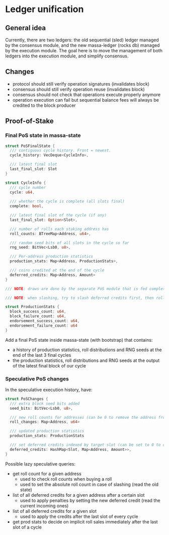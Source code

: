 # Ledger unification

## General idea

Currently, there are two ledgers: the old sequential (sled) ledger managed by the consensus module, and the new massa-ledger (rocks db) managed by the execution module.
The goal here is to move the management of both ledgers into the execution module, and simplify consensus.

## Changes

* protocol should still verify operation signatures (invalidates block)
* consensus should still verify operation reuse (invalidates block)
* consensus should not check that operations execute properly anymore
* operation execution can fail but sequential balance fees will always be credited to the block producer 

## Proof-of-Stake

### Final PoS state in massa-state

```rust
struct PoSFinalState {
  /// contiguous cycle history. Front = newest.
  cycle_history: VecDeque<CycleInfo>,

  /// latest final slot
  last_final_slot: Slot
}

struct CycleInfo {
  /// cycle number
  cycle: u64,
  
  /// whether the cycle is complete (all slots final)
  complete: bool,

  /// latest final slot of the cycle (if any)
  last_final_slot: Option<Slot>,

  /// number of rolls each staking address has
  roll_counts: BTreeMap<Address, u64>,

  /// random seed bits of all slots in the cycle so far
  rng_seed: BitVec<Lsb0, u8>,

  /// Per-address production statistics
  production_stats: Map<Address, ProductionStats>,

  /// coins credited at the end of the cycle
  deferred_credits: Map<Address, Amount>
}

/// NOTE: draws are done by the separate PoS module that is fed completed CycleInfos so that the draw algo is done in parallel, and shared so that all modules can efficiently read PoS draws

/// NOTE: when slashing, try to slash deferred credits first, then rolls. Otherwise attackers can do a roll sale and just after do an attack and not lose anything

struct ProductionStats {
  block_success_count: u64,
  block_failure_count: u64,
  endorsement_success_count: u64,
  endorsement_failure_count: u64
}
```

Add a final PoS state inside massa-state (with bootstrap) that contains:
* a history of production statistics, roll distributions and RNG seeds at the end of the last 3 final cycles 
* the production statistics, roll distributions and RNG seeds at the output of the latest final block of our cycle 

### Speculative PoS changes

In the speculative execution history, have:

```rust
struct PoSChanges {
  /// extra block seed bits added
  seed_bits: BitVec<Lsb0, u8>,

  /// new roll counts for addresses (can be 0 to remove the address from the registry)
  roll_changes: Map<Address, u64>

  /// updated production statistics
  production_stats: ProductionStats

  /// set deferred credits indexed by target slot (can be set to 0 to cancel some, in case of slash)
  deferred_credits: HashMap<Slot, Map<Address, Amount>>,
}

```

Possible lazy speculative queries:
* get roll count for a given address
  * used to check roll counts when buying a roll
  * used to set the absolute roll count in case of slashing (read the old state)
* list of all deferred credits for a given address after a certain slot
  * used to apply penalties by setting the new deferred credit (read the current incoming ones)
* list of all deferred credits for a given slot
  * used to apply the credits after the last slot of every cycle
* get prod stats to decide on implicit roll sales immediately after the last slot of a cycle

